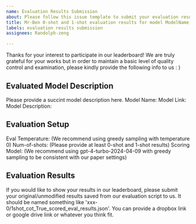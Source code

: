 ```yaml
---
name: Evaluation Results Submission
about: Please follow this issue template to submit your evaluation results to us
title: Mr-Ben 0-shot and 1-shot evaluation results for model ModelName-ModelVersion-ModelSize
labels: evaluation results submission
assignees: Randolph-zeng

---
```


Thanks for your interest to participate in our leaderboard! We are truly grateful for your works but in order to maintain a basic level of quality control and examination, please kindly provide the following info to us : )

## Evaluated Model Description
Please provide a succint model description here.
Model Name:
Model Link:
Model Description:


## Evaluation Setup
Eval Temperature: (We recommend using greedy sampling with temperature 0)
Num-of-shots: (Please provide at least 0-shot and 1-shot results)
Scoring Model: (We recommend using gpt-4-turbo-2024-04-09 with greedy sampling to be consistent with our paper settings)


## Evaluation Results
If you would like to show your results in our leaderboard, please submit your original/unmodified results saved from our evaluation script to us. It should be named something like 'xxx-0/1shot_cot_True_scored_eval_results.json'. You can provide a dropbox link or google drive link or whatever you think fit.

